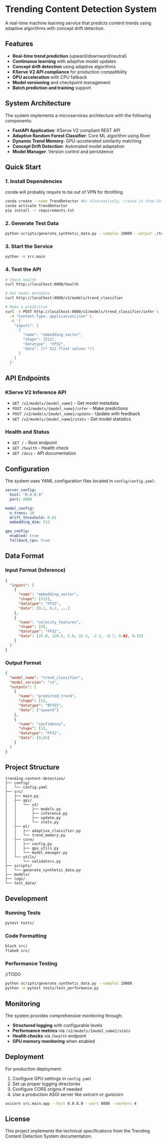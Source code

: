 # Trending Content Detection System

A real-time machine learning service that predicts content trends using adaptive algorithms with concept drift detection.

## Features

- **Real-time trend prediction** (upward/downward/neutral)
- **Continuous learning** with adaptive model updates
- **Concept drift detection** using adaptive algorithms
- **KServe V2 API compliance** for production compatibility
- **GPU acceleration** with CPU fallback
- **Model versioning** and checkpoint management
- **Batch prediction and training** support

## System Architecture

The system implements a microservices architecture with the following components:

- **FastAPI Application**: KServe V2 compliant REST API
- **Adaptive Random Forest Classifier**: Core ML algorithm using River
- **Dynamic Trend Memory**: GPU-accelerated similarity matching
- **Concept Drift Detection**: Automated model adaptation
- **Model Manager**: Version control and persistence

## Quick Start

### 1. Install Dependencies

conda will probably require to be out of VPN for throttling
```bash
conda create --name TrendDetector #Or alternatively, create it from IntelliJ 
conda activate TrendDetector
pip install -r requirements.txt
```

### 2. Generate Test Data

```bash
python scripts/generate_synthetic_data.py --samples 10000 --output ./test_data
```

### 3. Start the Service

```bash
python -m src.main
```

### 4. Test the API

```bash
# Check health
curl http://localhost:8080/health

# Get model metadata
curl http://localhost:8080/v2/models/trend_classifier

# Make a prediction
curl -X POST http://localhost:8080/v2/models/trend_classifier/infer \
  -H "Content-Type: application/json" \
  -d '{
    "inputs": [
      {
        "name": "embedding_vector",
        "shape": [512],
        "datatype": "FP32",
        "data": [/* 512 float values */]
      }
    ]
  }'
```

## API Endpoints

### KServe V2 Inference API

- `GET /v2/models/{model_name}` - Get model metadata
- `POST /v2/models/{model_name}/infer` - Make predictions
- `POST /v2/models/{model_name}/update` - Update with feedback
- `GET /v2/models/{model_name}/stats` - Get model statistics

### Health and Status

- `GET /` - Root endpoint
- `GET /health` - Health check
- `GET /docs` - API documentation

## Configuration

The system uses YAML configuration files located in `config/config.yaml`:

```yaml
server_config:
  host: "0.0.0.0"
  port: 8080

model_config:
  n_trees: 10
  drift_threshold: 0.01
  embedding_dim: 512

gpu_config:
  enabled: true
  fallback_cpu: true
```

## Data Format

### Input Format (Inference)

```json
{
  "inputs": [
    {
      "name": "embedding_vector",
      "shape": [512],
      "datatype": "FP32", 
      "data": [0.1, 0.2, ...]
    },
    {
      "name": "velocity_features",
      "shape": [8],
      "datatype": "FP32",
      "data": [25.0, 120.5, 5.8, 22.3, -2.1, -8.7, 0.02, 0.15]
    }
  ]
}
```

### Output Format

```json
{
  "model_name": "trend_classifier",
  "model_version": "v1",
  "outputs": [
    {
      "name": "predicted_trend",
      "shape": [1],
      "datatype": "BYTES",
      "data": ["upward"]
    },
    {
      "name": "confidence", 
      "shape": [1],
      "datatype": "FP32",
      "data": [0.85]
    }
  ]
}
```

## Project Structure

```
trending-content-detection/
├── config/
│   └── config.yaml
├── src/
│   ├── main.py
│   ├── api/
│   │   └── v2/
│   │       ├── models.py
│   │       ├── inference.py
│   │       ├── update.py
│   │       └── stats.py
│   ├── ml/
│   │   ├── adaptive_classifier.py
│   │   └── trend_memory.py
│   ├── core/
│   │   ├── config.py
│   │   ├── gpu_utils.py
│   │   └── model_manager.py
│   └── utils/
│       └── validators.py
├── scripts/
│   └── generate_synthetic_data.py
├── models/
├── logs/
└── test_data/
```

## Development

### Running Tests

```bash
pytest tests/
```

### Code Formatting

```bash
black src/
flake8 src/
```

### Performance Testing
//TODO
```bash
python scripts/generate_synthetic_data.py --samples 10000
python -m pytest tests/test_performance.py
```

## Monitoring

The system provides comprehensive monitoring through:

- **Structured logging** with configurable levels
- **Performance metrics** via `/v2/models/{model_name}/stats`
- **Health checks** via `/health` endpoint
- **GPU memory monitoring** when enabled

## Deployment

For production deployment:

1. Configure GPU settings in `config.yaml`
2. Set up proper logging directories
3. Configure CORS origins if needed
4. Use a production ASGI server like uvicorn or gunicorn

```bash
uvicorn src.main:app --host 0.0.0.0 --port 8080 --workers 4
```

## License

This project implements the technical specifications from the Trending Content Detection System documentation.
